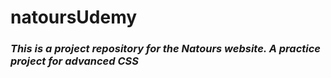 # natoursUdemy

### *This is a project repository for the Natours website. A practice project for advanced CSS*
